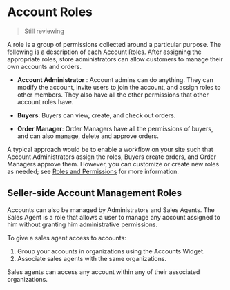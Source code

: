 # Account Roles

> Still reviewing

A role is a group of permissions collected around a particular purpose. The following is a description of each Account Roles. After assigning the appropriate roles, store administrators can allow customers to manage their own accounts and orders.

* **Account Administrator** : Account admins can do anything. They can modify the account, invite users to join the account, and assign roles to other members. They also have all the other permissions that other account roles have.

* **Buyers**: Buyers can view, create, and check out orders.

* **Order Manager**: Order Managers have all the permissions of buyers, and can also manage, delete and approve orders.

A typical approach would be to enable a workflow on your site such that Account Administrators assign the roles, Buyers create orders, and Order Managers approve them. However, you can customize or create new roles as needed; see [Roles and Permissions](https://help.liferay.com/hc/articles/360017895212-Roles-and-Permissions) for more information.

## Seller-side Account Management Roles

Accounts can also be managed by Administrators and Sales Agents. The Sales Agent is a role that allows a user to manage any account assigned to him without granting him administrative permissions.

To give a sales agent access to accounts:

1. Group your accounts in organizations using the Accounts Widget.
1. Associate sales agents with the same organizations.

Sales agents can access any account within any of their associated organizations.
